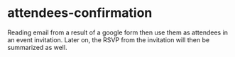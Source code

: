 # attendees-confirmation
Reading email from a result of a google form then use them as attendees in an event invitation. Later on, the RSVP from the invitation will then be summarized as well.
